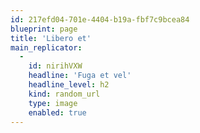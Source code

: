 ```yaml
---
id: 217efd04-701e-4404-b19a-fbf7c9bcea84
blueprint: page
title: 'Libero et'
main_replicator:
  -
    id: nirihVXW
    headline: 'Fuga et vel'
    headline_level: h2
    kind: random_url
    type: image
    enabled: true
---
```

